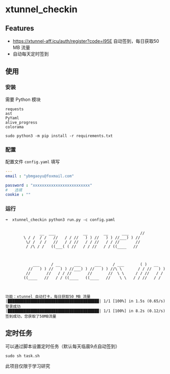 # xtunnel_checkin

## Features

* https://xtunnel-aff.icu/auth/register?code=l95E 自动签到，每日获取50 MB 流量
* 自动每天定时签到

## 使用

### 安装

需要 Python 模块

```
requests
ast
PyYaml
alive_progress
colorama
```

`sudo python3 -m pip install -r requirements.txt`

### 配置

配置文件 `config.yaml` 填写

```yaml
---
email : "ybmgaoyu@foxmail.com"

password : "xxxxxxxxxxxxxxxxxxxxxxxxx"
#	选填
cookie : ""
```

### 运行

```shell
➜  xtunnel_checkin python3 run.py -c config.yaml


               __  ___            __       __      ___     //
        \ / /  / /   //   / / //   ) ) //   ) ) //___) ) //
         \/ /  / /   //   / / //   / / //   / / //       //
         / /\ / /   ((___( ( //   / / //   / / ((____   //



            ___     / __      ___      ___     / ___       ( )   __
          //   ) ) //   ) ) //___) ) //   ) ) //\ \       / / //   ) )
         //       //   / / //       //       //  \ \     / / //   / /
        ((____   //   / / ((____   ((____   //    \ \   / / //   / /



功能：xtunnel 自动打卡，每日获取50 MB 流量
|████████████████████████████████████████| 1/1 [100%] in 1.5s (0.65/s)
登录成功
|████████████████████████████████████████| 1/1 [100%] in 8.2s (0.12/s)
签到成功，您获取了50MB流量
```

## 定时任务

可以通过脚本设置定时任务（默认每天临晨9点自动签到）

`sudo sh task.sh`



此项目仅限于学习研究